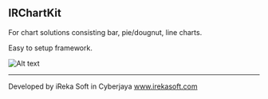## IRChartKit


For chart solutions consisting bar, pie/dougnut, line charts.

Easy to setup framework.

![Alt text](/Screenshots/1.jpg?raw=true "Some example")

----

Developed by iReka Soft in Cyberjaya
www.irekasoft.com
